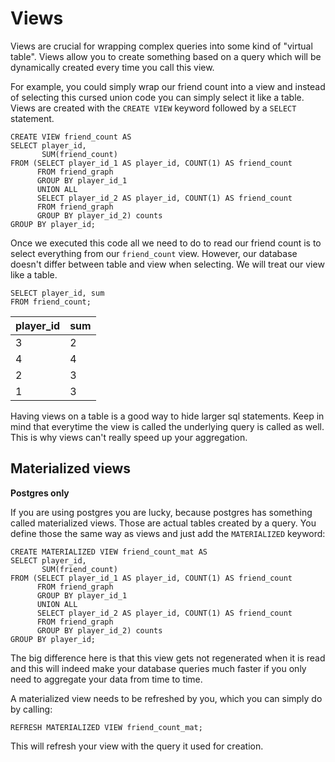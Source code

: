 # Views

Views are crucial for wrapping complex queries into some kind of "virtual table".
Views allow you to create something based on a query which will be dynamically created every time you call this view.

For example, you could simply wrap our friend count into a view and instead of selecting this cursed union code you can simply select it like a table.
Views are created with the `CREATE VIEW` keyword followed by a `SELECT` statement.

```postgresql
CREATE VIEW friend_count AS
SELECT player_id,
       SUM(friend_count)
FROM (SELECT player_id_1 AS player_id, COUNT(1) AS friend_count
      FROM friend_graph
      GROUP BY player_id_1
      UNION ALL
      SELECT player_id_2 AS player_id, COUNT(1) AS friend_count
      FROM friend_graph
      GROUP BY player_id_2) counts
GROUP BY player_id;
```

Once we executed this code all we need to do to read our friend count is to select everything from our `friend_count` view.
However, our database doesn't differ between table and view when selecting.
We will treat our view like a table.

```postgresql
SELECT player_id, sum
FROM friend_count;
```

| player\_id | sum |
|:-----------|:----|
| 3          | 2   |
| 4          | 4   |
| 2          | 3   |
| 1          | 3   |

Having views on a table is a good way to hide larger sql statements.
Keep in mind that everytime the view is called 
the underlying query is called as well.
This is why views can't really speed up your aggregation.

## Materialized views

**Postgres only**

If you are using postgres you are lucky, because postgres has something called materialized views.
Those are actual tables created by a query.
You define those the same way as views and just add the `MATERIALIZED` keyword:

```postgresql
CREATE MATERIALIZED VIEW friend_count_mat AS
SELECT player_id,
       SUM(friend_count)
FROM (SELECT player_id_1 AS player_id, COUNT(1) AS friend_count
      FROM friend_graph
      GROUP BY player_id_1
      UNION ALL
      SELECT player_id_2 AS player_id, COUNT(1) AS friend_count
      FROM friend_graph
      GROUP BY player_id_2) counts
GROUP BY player_id;
```

The big difference here is that this view gets not regenerated when it is read and this will indeed make your database queries much faster if you only need to aggregate your data from time to time.

A materialized view needs to be refreshed by you, which you can simply do by calling:

```postgresql
REFRESH MATERIALIZED VIEW friend_count_mat;
```

This will refresh your view with the query it used for creation.
